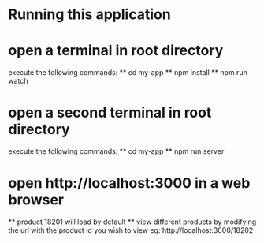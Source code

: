 # Running this application

# open a terminal in root directory
execute the following commands:
** cd my-app
** npm install
** npm run watch

# open a second terminal in root directory
execute the following commands:
** cd my-app
** npm run server

# open http://localhost:3000 in a web browser
** product 18201 will load by default
** view different products by modifying the url with the product id you wish to view eg: http://localhost:3000/18202
